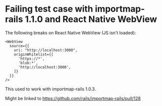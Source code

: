 # Failing test case with importmap-rails 1.1.0 and React Native WebView

The following breaks on React Native WebView (JS isn't loaded):

```
<WebView
  source={{
    uri: "http://localhost:3000",
    originWhitelist={[
      'https://*',
      'blob:*',
      'http://localhost:3000',
    ]}
  }}
/>
```

This used to work with importmap-rails 1.0.3.

Might be linked to https://github.com/rails/importmap-rails/pull/128

